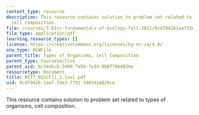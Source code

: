 ```yaml
---
content_type: resource
description: This resource contains solution to problem set related to types of organisms,
  cell composition.
file: /courses/7-01sc-fundamentals-of-biology-fall-2011/0cd794261aaf33e3f7921965914829ce_MIT7_01SCF11_1.1sol.pdf
file_type: application/pdf
learning_resource_types: []
license: https://creativecommons.org/licenses/by-nc-sa/4.0/
ocw_type: OCWFile
parent_title: Types of Organisms, Cell Composition
parent_type: CourseSection
parent_uid: bc34ebcb-2d80-7a50-fe34-0b8778b4836e
resourcetype: Document
title: MIT7_01SCF11_1.1sol.pdf
uid: 0cd79426-1aaf-33e3-f792-1965914829ce
---
```

This resource contains solution to problem set related to types of organisms, cell composition.